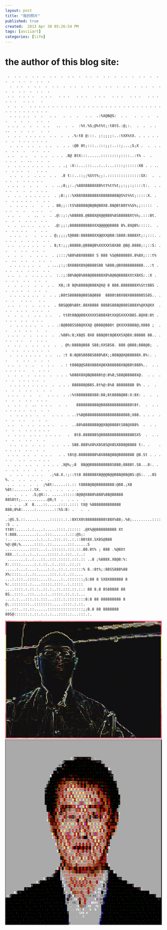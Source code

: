 ```yaml
---
layout: post
title: "我的照片"
published: true
created:  2013 Apr 30 05:26:54 PM
tags: [asciiart]
categories: [life]
---
```


# the author of this blog site:

     .  . .  .  . .  .  . .  .  . .  .  . .  .  . .  .  . .  .  . .  .  . .  .  . .  .  . .  . 
      .  . .  .  . .  .  . .  .  . .  .  . .  .  . .  .  . .  .  . .  .  . .  .  . .  .  . .  .
     . .  . . . .   . . .   . . .   . . .   . . .   . . .   . . .   . . .   . . .   . . .   .  
     .  .  .   . . . . . . . . . . . . . . . . . . . . . . . . . . . . . . . . . . . . . . . . 
      . . . . .  .  .   . .   .  .  .   . .  .:%X@8@S:  . .   .  .  .   . .   .  .  .   . .  . 
     . . .  .  .  .  . .   ..  .  .  :%t.%S;@%t%t;:t8tS.:@;:.  .  .  . .   ..  .  .  . .   .  .
     .  . .  . . . . .  . .  .  . .%:t8 @:::. ;:;;;;:..:tXX%tX. . . . . . .  .  . . . . . . .  
      .  . .  . .  .  . .  .  . . :@8 8t;:::..:::;;:..::;...;S;X .  .  . . .  . .  .   . .  . .
     . .   . .   .  . .  . . . .8@ 8tX:::......::::::::;::::..:t% .  .    . . .  .  ..  . .  . 
     .  . . . . . . .  . .  . .; :X::...:::...:..:...::::;::::::X8 . . ..   .  . . .  .   . . .
      . .  .  .  . . .  . .  .8 t::..::;;%Stt%;;:.:::::::::::::::SX:  .  . . .  .  . . . . .   
     . . .  .  .  .   .  . ..;8;;:.;%88X8888X88%tt%tt%t;;:;;:;::::t:.  . .  . .  .  .  .  . . .
     .  . .  . . . . . .  . ;8:;::%X88X8888888X88888888@S%t%%t;:::::X. .  .  . . . . .  .  . . 
      .  . . .  .   .  . . 88;;::tS%88888@8@8@88X8.88@8t88t%%S%;;:::::  . . .  .  .   . . .   .
     . .  .   .  ..  .  . .@::;:;%88888.@888X@X@@888%8S88888Xt%%;.:::8t.  .  .  .  . . .  . .  
     .  .  .. . .  . . .  .@:;;:;8888888888XXX@@@@@8888 8%.8X@8%:::::.  .  .  . . . .   .  . . 
      . . .  .   .  . . . @;;;;;t@888:888888XX@@XX@88:S888:8888Xt;:;:::. . . . .  .  . . .  . .
     . .  . . . . .  .  . 8;t:;;;88888;@888@8%XXXXXS8X88 @8@.8888;:;::S: .  .   .  . .  . .  . 
     .  .  .   .  . . .  . ;:::;%88%88X8888X S 888 %S@888888X.8%8X;:::t%  .  ..  . .  .  . .  .
      . . . . . .  .   . ...;:;:8X888X8X@8888S88 %888;@8X888888888...:t . . .  . .  . . .  . . 
     . .  .  .  . . . . .  :.:;:88%8@8%888@88888X8%8@8@8888XXtX8XS:.:X .  .  . .  . .  . .  .  
     .  .  .  .  .  .  . .  X8;:8 8@%8888@888X@X@ 8 888.8888888X%Stt88S .  .  . . .  .  . .  . 
      . . . . . . .  .  . . ;88tS88888@88S8@888  8888t88X88X888888SS8S.. .  .  .   . . .   . . 
     . .  .  .  .  . . .  . 88S@@8%88t.88X8888 8888S888@888S888X%@XX@XX  . . .  . . .  . . .  .
     .  .  .  .  . .  . .   . tt8t88@@88XXXXXS888X8tXX@SXXXX88S.8@X8:8t .   . . .  . .  . . .  
      .  . . . . .  .  . . .:8@888SS88@XXX@ @888@888t @XXXX8888@;X888 ;  . .   . .  . .  .   . 
     . . .  .  .  . . .  .  .%88%:8;X8@S 8X8 888@8t8@8XXSX@8X:88888 88.. .  . .  . .   .  . . .
     .  . .  .  . .  . .  .  . @%:8888@888 S88;XXS8S8. 888 @888;888@8;  . .  . .  . . . . .  . 
      .  . . . . . .  . .  .. :t 8:8@8S8888S888%8X;;888@@X@88888X.8%:. .   .    .  . .  .  .  .
     . .  .  .  .   .  . .   . : t888@@S88X888X@8X888888X8@88t888%..  . . . . . . .   .  . . . 
     .  .  .  .  . . .  .  . . . %888X8X@8@8888t@:8%8;S88@88888X@.  . .  .  .  .  . . . . .  . 
      . . . . . . . . .  .  . . . 888888@88S.8t%@:8%8 88888888 8% . .  .  .  .  .  . .  .  .  .
     . . .  .  .   .   . . .  . .:%t8888888X88:88;8t8888@88:X:8X: .  .  .  .  .  .  . .  . . . 
     .  . .  .  ..  . . .   .  .    8888888888@88888888888888t8t.  .  . . . . . . .  . .  .  . 
      .  . . . .  .  .   . . .  . ..t%8@88888888888888888888;X88. . . .  .  .  .  . .   .  .  .
     . .   .  . .  . . . .   . .  ..88%8888888@@X8@8888tS88@X88%  .  . .  .  .  .  . . . . . . 
     .  . . .  . . .  . . . .   .  8t8.888888S@888888888888888SXS  .  . .  .  .  .  . .  .  .  
      . .  . .  .  . .   . .  . . S88.888%X8%X8S8S@X8SX888@8888 t:. .    .  . . . .  . .  .  . 
     . . .  . .  .  . . .   . . t8t@.88888888%8X888@88@8888888 @8.St . . . . .   . .  . . . . .
     .  . .  . .  .  . . . . .X@%;;8  88@@8888888888S888;8888t.S8...8:. .  .  . .  . .  .  .  .
      .  . .  . . . .   .;%8.X.:;::tt8 888888X8@@@8@@888@88@8S:@S:. ..8S %. .  . .  . .  .  .  
     . .  . .  .  .  ;%8t:.....::.:: t8888@8@88888888:@88.;X8 %8t:.......:.tX.  . .  . .  . . .
     .  .  . .  .S;@X::. .....::::::8@8@X888%888%88@88888 88S8tt;............@8;t  .  . . .  . 
      . . . .X  8....::.....::::.:::: tX@ %8888888888888 888;8%8:.....:........::%S:8: .   .  .
     . .:@S.S.::.....:.....::::::.:.:8XtX8t888888888t88X%88;.%8;.........::::::......:8 :S . . 
    tt8t:.....:.:....:.....::::.:::::: .@X%@@888888888 Xt t:888.........:...:::......:.:::@S;: 
    :.. ..........:.:..:..:::.::..:.::88t8X.SX8S@888    %@:@8;%......::::..::.......:::......S 
    ...........::::...:..::::::.:::.::.88.8t% ; 888 .%@8Xt X8X..:..:..:..:....:::::.:.:::..:..:
     ........:..:...::..:::.:::::.:::.:: ..8 ;%888X.X8@8:%:  X:.::::......:.:.::..:..:::..::.::
    .....:...:....:....:.:..::.:.::::::% 8.:8t%;:88SS888%88 X%:::::..:..::......:::.:.:..::....
    ...:.:::..:::::....::....:..:::::::;S:88 8 SX8X888888 8 %:.:::::::.:....:::::.::::..:.:::::
    ....::::.:.::.:..::.:..::.:::.::.:.: 88 8.8 8S88888 88 8S..::::..:::...:.:..:::::.::.:.:...
    ...:.:...:::.::.:::...:::.:.::::::::8:8 88 888888888 8 @;.::::::::..::::::::.....::::.:.::.
    ...:::..::.::......::::::::::::::::;;8.8 88 8888888 88S@::::::.:.::.:.:.:...::::.:...:::.:.

![me](/images/2013-02-15-133430.jpg "who is this guy?")  
![me](/images/ping-photo.png "who is this guy?")  

